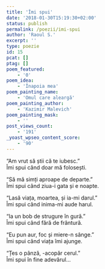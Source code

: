 ```yaml
---
title: 'Îmi spui'
date: '2018-01-30T15:19:30+02:00'
status: publish
permalink: /poezii/imi-spui
author: 'Raoul S.'
excerpt: ''
type: poezie
id: 15
pcat: []
ptag: []
poem_featured:
    - '0'
poem_idea:
    - 'Înapoia mea'
poem_painting_name:
    - 'Omul care aleargă'
poem_painting_author:
    - 'Kazimir Malevich'
poem_painting_mask:
    - ''
post_views_count:
    - '191'
_yoast_wpseo_content_score:
    - '90'
---
```

“Am vrut să știi că te iubesc.”  
Îmi spui când doar mă folosești.

“Să mă simți aproape de departe.”  
Îmi spui când ziua-i gata și e noapte.

“Lasă viața, moartea, și ia-mi darul.”  
Îmi spui când inima-mi aude harul.

“Ia un bob de strugure în gură.”  
Îmi spui când fără de frântură.

“Eu pun aur, foc și miere-n sânge.”  
Îmi spui când viața îmi ajunge.

“Țes o pânză, -acopăr cerul.”  
Îmi spui în fine adevărul…